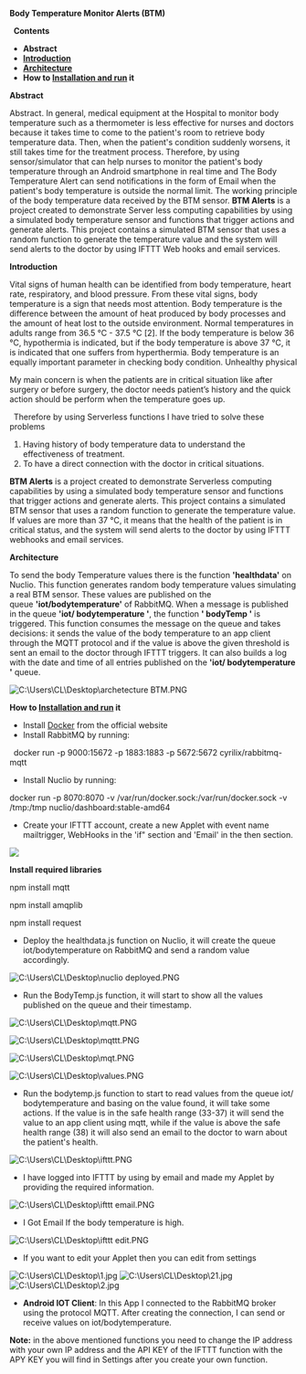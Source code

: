 ﻿**Body Temperature Monitor Alerts (BTM)**

` `**Contents**

- **Abstract**
- [**Introduction**](https://github.com/nazirakz/sciot-CGMalerts#introduction)
- [**Architecture**](https://github.com/nazirakz/sciot-CGMalerts#architecture)
- **How to [Installation and run](https://github.com/nazirakz/sciot-CGMalerts#installationrun) it**


**Abstract**

Abstract. In general, medical equipment at the Hospital to monitor body temperature such as a thermometer is less effective for nurses and doctors because it takes time to come to the patient's room to retrieve body temperature data. Then, when the patient's condition suddenly worsens, it still takes time for the treatment process. Therefore, by using sensor/simulator that can help nurses to monitor the patient's body temperature through an Android smartphone in real time and The Body Temperature Alert can send notifications in the form of Email when the patient's body temperature is outside the normal limit. The working principle of the body temperature data received by the BTM sensor. **BTM Alerts** is a project created to demonstrate Server less computing capabilities by using a simulated body temperature sensor and functions that trigger actions and generate alerts. This project contains a simulated BTM sensor that uses a random function to generate the temperature value and the system will send alerts to the doctor by using IFTTT Web hooks and email services.


**Introduction**

Vital signs of human health can be identified from body temperature, heart rate, respiratory, and blood pressure. From these vital signs, body temperature is a sign that needs most attention. Body temperature is the difference between the amount of heat produced by body processes and the amount of heat lost to the outside environment. Normal temperatures in adults range from 36.5 °C - 37.5 °C [2]. If the body temperature is below 36 °C, hypothermia is indicated, but if the body temperature is above 37 °C, it is indicated that one suffers from hyperthermia. Body temperature is an equally important parameter in checking body condition. Unhealthy physical

My main concern is when the patients are in critical situation like after surgery or before surgery, the doctor needs patient’s history and the quick action should be perform when the temperature goes up.

` `Therefore by using Serverless functions I have tried to solve these problems

1) Having history of body temperature data to understand the effectiveness of treatment.
1) To have a direct connection with the doctor in critical situations. 

**BTM Alerts** is a project created to demonstrate Serverless computing capabilities by using a simulated body temperature sensor and functions that trigger actions and generate alerts. This project contains a simulated BTM sensor that uses a random function to generate the temperature value. If values are more than 37 °C, it means that the health of the patient is in critical status, and the system will send alerts to the doctor by using IFTTT webhooks and email services. 




**Architecture**

To send the body Temperature values there is the function **'healthdata'** on Nuclio. This function generates random body temperature values simulating a real BTM sensor. These values are published on the queue **'iot/bodytemperature'** of RabbitMQ. When a message is published in the queue **'iot/ bodytemperature '**, the function **' bodyTemp '** is triggered. This function consumes the message on the queue and takes decisions: it sends the value of the body temperature to an app client through the MQTT protocol and if the value is above the given threshold is sent an email to the doctor through IFTTT triggers. It can also builds a log with the date and time of all entries published on the **'iot/ bodytemperature '** queue.

![C:\Users\CL\Desktop\archetecture BTM.PNG](Aspose.Words.080e92a9-d752-4f94-935d-0076552f9ee2.001.png)

**How to [Installation and run](https://github.com/nazirakz/sciot-CGMalerts#installationrun) it**

- Install [Docker](https://docs.docker.com/engine/install/) from the official website
- Install RabbitMQ by running:

` `docker run -p 9000:15672  -p 1883:1883 -p 5672:5672  cyrilix/rabbitmq-mqtt

- Install Nuclio by running:

docker run -p 8070:8070 -v /var/run/docker.sock:/var/run/docker.sock -v /tmp:/tmp nuclio/dashboard:stable-amd64

- Create your IFTTT account, create a new Applet with event name mailtrigger, WebHooks in the 'if" section and 'Email' in the then section.

![](Aspose.Words.080e92a9-d752-4f94-935d-0076552f9ee2.002.png)

**Install required libraries**

npm install mqtt

npm install amqplib

npm install request



- Deploy the healthdata.js function on Nuclio, it will create the queue iot/bodytemperature on RabbitMQ and send a random value accordingly.

![C:\Users\CL\Desktop\nuclio deployed.PNG](Aspose.Words.080e92a9-d752-4f94-935d-0076552f9ee2.003.png)





- Run the BodyTemp.js function, it will start to show all the values published on the queue and their timestamp. 

![C:\Users\CL\Desktop\mqtt.PNG](Aspose.Words.080e92a9-d752-4f94-935d-0076552f9ee2.004.png)

![C:\Users\CL\Desktop\mqttt.PNG](Aspose.Words.080e92a9-d752-4f94-935d-0076552f9ee2.005.png)

![C:\Users\CL\Desktop\mqt.PNG](Aspose.Words.080e92a9-d752-4f94-935d-0076552f9ee2.006.png)

![C:\Users\CL\Desktop\values.PNG](Aspose.Words.080e92a9-d752-4f94-935d-0076552f9ee2.007.png)

- Run the bodytemp.js function to start to read values from the queue iot/ bodytemperature and basing on the value found, it will take some actions. If the value is in the safe health range (33-37) it will send the value to an app client using mqtt, while if the value is above the safe health range (38) it will also send an email to the doctor to warn about the patient's health. 



![C:\Users\CL\Desktop\ifttt.PNG](Aspose.Words.080e92a9-d752-4f94-935d-0076552f9ee2.008.png)

- I have logged into IFTTT by using by email and made my Applet by providing the required information.

![C:\Users\CL\Desktop\ifttt email.PNG](Aspose.Words.080e92a9-d752-4f94-935d-0076552f9ee2.009.png)

- I Got Email If the body temperature is high.

![C:\Users\CL\Desktop\ifttt edit.PNG](Aspose.Words.080e92a9-d752-4f94-935d-0076552f9ee2.010.png)

- If you want to edit your Applet then you can edit from settings




![C:\Users\CL\Desktop\1.jpg](Aspose.Words.080e92a9-d752-4f94-935d-0076552f9ee2.011.jpeg)     ![C:\Users\CL\Desktop\21.jpg](Aspose.Words.080e92a9-d752-4f94-935d-0076552f9ee2.012.jpeg)    ![C:\Users\CL\Desktop\2.jpg](Aspose.Words.080e92a9-d752-4f94-935d-0076552f9ee2.013.jpeg)



- **Android IOT Client**: In this App I connected to the RabbitMQ broker using the protocol MQTT. After creating the connection, I can send or receive values on iot/bodytemperature.










**Note:** in the above mentioned functions you need to change the IP address with your own IP address and the API KEY of the IFTTT function with the APY KEY you will find in Settings after you create your own function.

